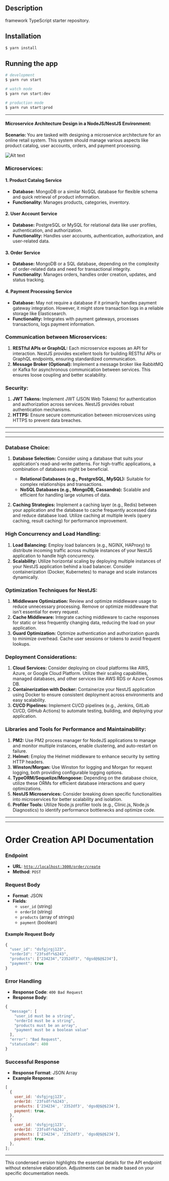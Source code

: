 ## Description

framework TypeScript starter repository.

## Installation

```bash
$ yarn install
```

## Running the app

```bash
# development
$ yarn run start

# watch mode
$ yarn run start:dev

# production mode
$ yarn run start:prod
```

---

#### Microservice Architecture Design in a NodeJS/NestJS Environment:

**Scenario:** You are tasked with designing a microservice architecture for an online retail system. This system should manage various aspects like product catalog, user accounts, orders, and payment processing.

![Alt text](image.png)

### **Microservices:**

#### 1\. **Product Catalog Service**

- **Database:** MongoDB or a similar NoSQL database for flexible schema and quick retrieval of product information.
- **Functionality:** Manages products, categories, inventory.

#### 2\. **User Account Service**

- **Database:** PostgreSQL or MySQL for relational data like user profiles, authentication, and authorization.
- **Functionality:** Handles user accounts, authentication, authorization, and user-related data.

#### 3\. **Order Service**

- **Database:** MongoDB or a SQL database, depending on the complexity of order-related data and need for transactional integrity.
- **Functionality:** Manages orders, handles order creation, updates, and status tracking.

#### 4\. **Payment Processing Service**

- **Database:** May not require a database if it primarily handles payment gateway integration. However, it might store transaction logs in a reliable storage like Elasticsearch.
- **Functionality:** Integrates with payment gateways, processes transactions, logs payment information.

### **Communication between Microservices:**

1. **RESTful APIs or GraphQL:** Each microservice exposes an API for interaction. NestJS provides excellent tools for building RESTful APIs or GraphQL endpoints, ensuring standardized communication.
2. **Message Broker (Optional):** Implement a message broker like RabbitMQ or Kafka for asynchronous communication between services. This ensures loose coupling and better scalability.

### **Security:**

1. **JWT Tokens:** Implement JWT (JSON Web Tokens) for authentication and authorization across services. NestJS provides robust authentication mechanisms.
2. **HTTPS:** Ensure secure communication between microservices using HTTPS to prevent data breaches.

---

---

---

### **Database Choice:**

1. **Database Selection:** Consider using a database that suits your application's read-and-write patterns. For high-traffic applications, a combination of databases might be beneficial.

   - **Relational Databases (e.g., PostgreSQL, MySQL):** Suitable for complex relationships and transactions.
   - **NoSQL Databases (e.g., MongoDB, Cassandra):** Scalable and efficient for handling large volumes of data.

2. **Caching Strategies:** Implement a caching layer (e.g., Redis) between your application and the database to cache frequently accessed data and reduce database load. Utilize caching at multiple levels (query caching, result caching) for performance improvement.

### **High Concurrency and Load Handling:**

1. **Load Balancing:** Employ load balancers (e.g., NGINX, HAProxy) to distribute incoming traffic across multiple instances of your NestJS application to handle high concurrency.
2. **Scalability:** Utilize horizontal scaling by deploying multiple instances of your NestJS application behind a load balancer. Consider containerization (Docker, Kubernetes) to manage and scale instances dynamically.

### **Optimization Techniques for NestJS:**

1. **Middleware Optimization:** Review and optimize middleware usage to reduce unnecessary processing. Remove or optimize middleware that isn't essential for every request.
2. **Cache Middleware:** Integrate caching middleware to cache responses for static or less frequently changing data, reducing the load on your application.
3. **Guard Optimization:** Optimize authentication and authorization guards to minimize overhead. Cache user sessions or tokens to avoid frequent lookups.

### **Deployment Considerations:**

1. **Cloud Services:** Consider deploying on cloud platforms like AWS, Azure, or Google Cloud Platform. Utilize their scaling capabilities, managed databases, and other services like AWS RDS or Azure Cosmos DB.
2. **Containerization with Docker:** Containerize your NestJS application using Docker to ensure consistent deployment across environments and easy scalability.
3. **CI/CD Pipelines:** Implement CI/CD pipelines (e.g., Jenkins, GitLab CI/CD, GitHub Actions) to automate testing, building, and deploying your application.

### **Libraries and Tools for Performance and Maintainability:**

1. **PM2:** Use PM2 process manager for NodeJS applications to manage and monitor multiple instances, enable clustering, and auto-restart on failure.
2. **Helmet:** Employ the Helmet middleware to enhance security by setting HTTP headers.
3. **Winston/Morgan:** Use Winston for logging and Morgan for request logging, both providing configurable logging options.
4. **TypeORM/Sequelize/Mongoose:** Depending on the database choice, utilize these ORMs for efficient database interactions and query optimizations.
5. **NestJS Microservices:** Consider breaking down specific functionalities into microservices for better scalability and isolation.
6. **Profiler Tools:** Utilize Node.js profiler tools (e.g., Clinic.js, Node.js Diagnostics) to identify performance bottlenecks and optimize code.

---

---

# **Order Creation API Documentation**

### **Endpoint**

- **URL**: [`http://localhost:3000/order/create`](http://localhost:3000/order/create)
- **Method**: `POST`

### **Request Body**

- **Format**: JSON
- **Fields**:
  - `user_id` (string)
  - `orderId` (string)
  - `products` (array of strings)
  - `payment` (boolean)

#### Example Request Body

```javascript
{
  "user_id": "dsfgjrgj123",
  "orderId": "23fsdfr%$243",
  "products": ["234234","2352df3", "dgsd@$@$234"],
  "payment": true
}
```

### **Error Handling**

- **Response Code**: `400 Bad Request`
- **Response Body**:

```javascript
{
  "message": [
    "user_id must be a string",
    "orderId must be a string",
    "products must be an array",
    "payment must be a boolean value"
  ],
  "error": "Bad Request",
  "statusCode": 400
}
```

### **Successful Response**

- **Response Format**: JSON Array
- **Example Response**:

```javascript
[
  {
    user_id: 'dsfgjrgj123',
    orderId: '23fsdfr%$243',
    products: ['234234', '2352df3', 'dgsd@$@$234'],
    payment: true,
  },
  {
    user_id: 'dsfgjrgj123',
    orderId: '23fsdfr%$243',
    products: ['234234', '2352df3', 'dgsd@$@$234'],
    payment: true,
  },
];
```

---

This condensed version highlights the essential details for the API endpoint without extensive elaboration. Adjustments can be made based on your specific documentation needs.
